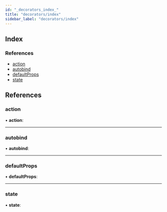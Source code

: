 ```yaml
---
id: "_decorators_index_"
title: "decorators/index"
sidebar_label: "decorators/index"
---
```


## Index

### References

* [action](_decorators_index_.md#action)
* [autobind](_decorators_index_.md#autobind)
* [defaultProps](_decorators_index_.md#defaultprops)
* [state](_decorators_index_.md#state)

## References

###  action

• **action**:

___

###  autobind

• **autobind**:

___

###  defaultProps

• **defaultProps**:

___

###  state

• **state**:
